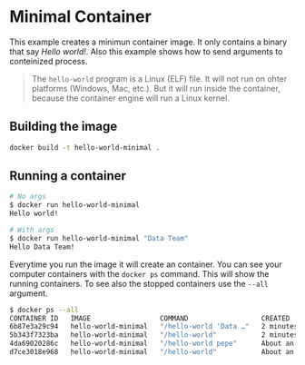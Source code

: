 # Minimal Container

This example creates a minimun container image. It only contains a binary that say *Hello world!*. Also this example shows how to send arguments to conteinized process.

> The `hello-world` program is a Linux (ELF) file. It will not run on ohter platforms (Windows, Mac, etc.). But it will run inside the container, because the container engine will run a Linux kernel.

## Building the image

```bash
docker build -t hello-world-minimal .
```

## Running a container

```bash
# No args
$ docker run hello-world-minimal 
Hello world!

# With args
$ docker run hello-world-minimal "Data Team"
Hello Data Team!
```

Everytime you run the image it will create an container. You can see your computer containers with the `docker ps` command. This will show the running containers. To see also the stopped containers use the `--all` argument.

```bash
$ docker ps --all
CONTAINER ID   IMAGE                 COMMAND                  CREATED             STATUS                         PORTS     NAMES
6b87e3a29c94   hello-world-minimal   "/hello-world 'Data …"   2 minutes ago       Exited (0) 2 minutes ago                 mystifying_hamilton
5b343f7323ba   hello-world-minimal   "/hello-world"           2 minutes ago       Exited (0) 2 minutes ago                 jolly_chatterjee
4da69020286c   hello-world-minimal   "/hello-world pepe"      About an hour ago   Exited (0) About an hour ago             strange_bell
d7ce3018e968   hello-world-minimal   "/hello-world"           About an hour ago   Exited (0) About an hour ago             charming_curran
```

